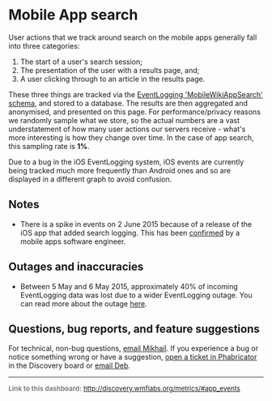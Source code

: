 Mobile App search
=======

User actions that we track around search on the mobile apps generally fall into three categories:

1. The start of a user's search session;
2. The presentation of the user with a results page, and;
3. A user clicking through to an article in the results page.

These three things are tracked via the [EventLogging 'MobileWikiAppSearch' schema](https://meta.wikimedia.org/wiki/Schema:MobileWikiAppSearch), and stored to a database. The results are then aggregated and anonymised, and presented on this page. For performance/privacy reasons we randomly sample what we store, so the actual numbers are a vast understatement of how many user actions our servers receive - what's more interesting is how they change over time. In the case of app search, this sampling rate is **1%**.

Due to a bug in the iOS EventLogging system, iOS events are currently being tracked much more frequently than Android ones and so are displayed in a different graph to avoid confusion.

Notes
------
* There is a spike in events on 2 June 2015 because of a release of the iOS app that added search logging. This has been [confirmed](https://phabricator.wikimedia.org/T102098) by a mobile apps software engineer.

Outages and inaccuracies
------
* Between 5 May and 6 May 2015, approximately 40% of incoming EventLogging data was lost due to a wider EventLogging outage. You can read more about the outage [here](https://wikitech.wikimedia.org/wiki/Incident_documentation/20150506-EventLogging).

Questions, bug reports, and feature suggestions
------
For technical, non-bug questions, [email Mikhail](mailto:mpopov@wikimedia.org?subject=Dashboard%20Question). If you experience a bug or notice something wrong or have a suggestion, [open a ticket in Phabricator](https://phabricator.wikimedia.org/maniphest/task/create/?projects=Discovery) in the Discovery board or [email Deb](mailto:deb@wikimedia.org?subject=Dashboard%20Question).

<hr style="border-color: gray;">
<p style="font-size: small; color: gray;">
  <strong>Link to this dashboard:</strong>
  <a href="http://discovery.wmflabs.org/metrics/#app_events">
    http://discovery.wmflabs.org/metrics/#app_events
  </a>
</p>
